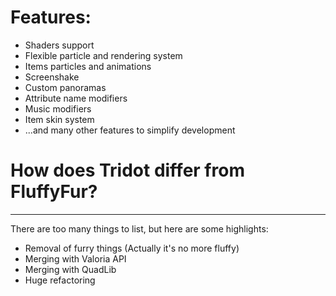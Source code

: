# Features:
- Shaders support  
- Flexible particle and rendering system  
- Items particles and animations  
- Screenshake  
- Custom panoramas  
- Attribute name modifiers  
- Music modifiers  
- Item skin system  
- ...and many other features to simplify development

# How does Tridot differ from FluffyFur?

---
There are too many things to list, but here are some highlights:
- Removal of furry things (Actually it's no more fluffy)
- Merging with Valoria API
- Merging with QuadLib
- Huge refactoring